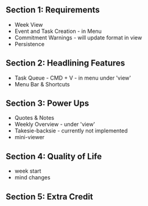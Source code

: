 ## Section 1: Requirements
- Week View
- Event and Task Creation - in Menu 
- Commitment Warnings - will update format in view
- Persistence

## Section 2: Headlining Features
- Task Queue - CMD + V - in menu under 'view'
- Menu Bar & Shortcuts

## Section 3: Power Ups
- Quotes & Notes
- Weekly Overview - under 'view'
- Takesie-backsie - currently not implemented
- mini-viewer

## Section 4: Quality of Life
- week start
- mind changes

## Section 5: Extra Credit
